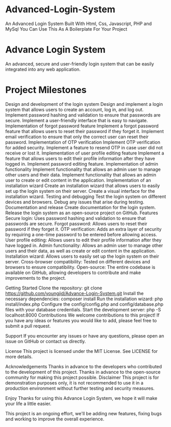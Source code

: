 # Advanced-Login-System
An Advanced Login System Built With Html, Css, Javascript, PHP and MySql
You Can Use This As A Boilerplate For Your Project

# Advance Login System
An advanced, secure and user-friendly login system that can be easily integrated into any web application.

# Project Milestones
Design and development of the login system
Design and implement a login system that allows users to create an account, log in, and log out.
Implement password hashing and validation to ensure that passwords are secure.
Implement a user-friendly interface that is easy to navigate.
Implementation of forgot password feature
Implement a forgot password feature that allows users to reset their password if they forget it.
Implement email verification to ensure that only the correct user can reset their password.
Implementation of OTP verification
Implement OTP verification for added security.
Implement a feature to resend OTP in case user did not receive or lost it.
Implementation of user profile editing feature
Implement a feature that allows users to edit their profile information after they have logged in.
Implement password editing feature.
Implementation of admin functionality
Implement functionality that allows an admin user to manage other users and their data.
Implement functionality that allows an admin user to create or edit content in the application.
Implementation of an installation wizard
Create an installation wizard that allows users to easily set up the login system on their server.
Create a visual interface for the installation wizard.
Testing and debugging
Test the login system on different devices and browsers.
Debug any issues that arise during testing.
Documentation and release
Create documentation for the login system.
Release the login system as an open-source project on GitHub.
Features
Secure login: Uses password hashing and validation to ensure that passwords are secure.
Forgot password: Allows users to reset their password if they forget it.
OTP verification: Adds an extra layer of security by requiring a one-time password to be entered before allowing access.
User profile editing: Allows users to edit their profile information after they have logged in.
Admin functionality: Allows an admin user to manage other users and their data, as well as create or edit content in the application.
Installation wizard: Allows users to easily set up the login system on their server.
Cross-browser compatibility: Tested on different devices and browsers to ensure compatibility.
Open-source: The entire codebase is available on GitHub, allowing developers to contribute and
make improvements to the project.

Getting Started
Clone the repository: git clone https://github.com/youngjid/Advance-Login-System.git
Install the necessary dependencies: composer install
Run the installation wizard: php install/index.php
Configure the config/config.php and config/database.php files with your database credentials.
Start the development server: php -S localhost:8000
Contributions
We welcome contributions to this project! If you have any ideas or features you would like to add, please feel free to submit a pull request.

Support
If you encounter any issues or have any questions, please open an issue on GitHub or contact us directly.

License
This project is licensed under the MIT License. See LICENSE for more details.

Acknowledgements
Thanks in advance to the developers who contributed to the development of this project.
Thanks in advance to the open-source community for making this project possible.
Disclaimer
This project is for demonstration purposes only, it is not recommended to use it in a production environment without further testing and security measures.

Enjoy
Thanks for using this Advance Login System, we hope it will make your life a little easier.

This project is an ongoing effort, we'll be adding new features, fixing bugs and working to improve the overall experience.



